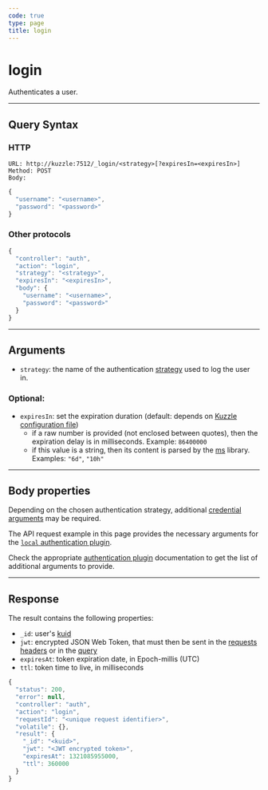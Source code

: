 ```yaml
---
code: true
type: page
title: login
---
```


# login



Authenticates a user.

---

## Query Syntax

### HTTP

```http
URL: http://kuzzle:7512/_login/<strategy>[?expiresIn=<expiresIn>]
Method: POST
Body:
```

```js
{
  "username": "<username>",
  "password": "<password>"
}
```

### Other protocols

```js
{
  "controller": "auth",
  "action": "login",
  "strategy": "<strategy>",
  "expiresIn": "<expiresIn>",
  "body": {
    "username": "<username>",
    "password": "<password>"
  }
}
```

---

## Arguments

- `strategy`: the name of the authentication [strategy](/core/2/guides/kuzzle-depth/authentication#authentication) used to log the user in.

### Optional:

- `expiresIn`: set the expiration duration (default: depends on [Kuzzle configuration file](/core/2/guides/essentials/configuration))
  - if a raw number is provided (not enclosed between quotes), then the expiration delay is in milliseconds. Example: `86400000`
  - if this value is a string, then its content is parsed by the [ms](https://www.npmjs.com/package/ms) library. Examples: `"6d"`, `"10h"`

---

## Body properties

Depending on the chosen authentication strategy, additional [credential arguments](/core/2/guides/kuzzle-depth/authentication#authentication) may be required.

The API request example in this page provides the necessary arguments for the [`local` authentication plugin](https://github.com/kuzzleio/kuzzle-plugin-auth-passport-local).

Check the appropriate [authentication plugin](/core/2/plugins/guides/strategies) documentation to get the list of additional arguments to provide.

---

## Response

The result contains the following properties:

- `_id`: user's [kuid](/core/2/guides/kuzzle-depth/authentication#the-kuzzle-user-identifier)
- `jwt`: encrypted JSON Web Token, that must then be sent in the [requests headers](/core/2/api/essentials/query-syntax#http) or in the [query](/core/2/api/essentials/query-syntax#other-protocols)
- `expiresAt`: token expiration date, in Epoch-millis (UTC)
- `ttl`: token time to live, in milliseconds

```js
{
  "status": 200,
  "error": null,
  "controller": "auth",
  "action": "login",
  "requestId": "<unique request identifier>",
  "volatile": {},
  "result": {
    "_id": "<kuid>",
    "jwt": "<JWT encrypted token>",
    "expiresAt": 1321085955000,
    "ttl": 360000
  }
}
```

